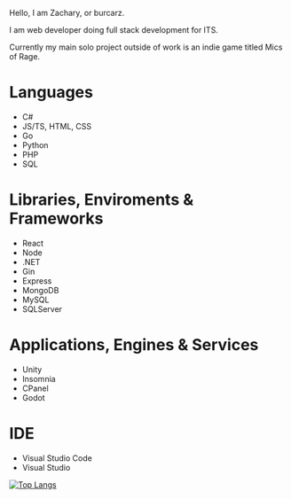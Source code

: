 Hello, I am Zachary, or burcarz.

I am web developer doing full stack development for ITS.

Currently my main solo project outside of work is an indie game titled Mics of Rage.

# Languages
- C#
- JS/TS, HTML, CSS
- Go
- Python
- PHP
- SQL

# Libraries, Enviroments & Frameworks
- React
- Node
- .NET
- Gin
- Express
- MongoDB
- MySQL
- SQLServer

# Applications, Engines & Services
- Unity
- Insomnia
- CPanel
- Godot

# IDE
- Visual Studio Code
- Visual Studio

[![Top Langs](https://github-readme-stats-git-masterrstaa-rickstaa.vercel.app/api/top-langs/?username=burcarz?exclude_repo=mics-of-rage)](https://github.com/anuraghazra/github-readme-stats)

